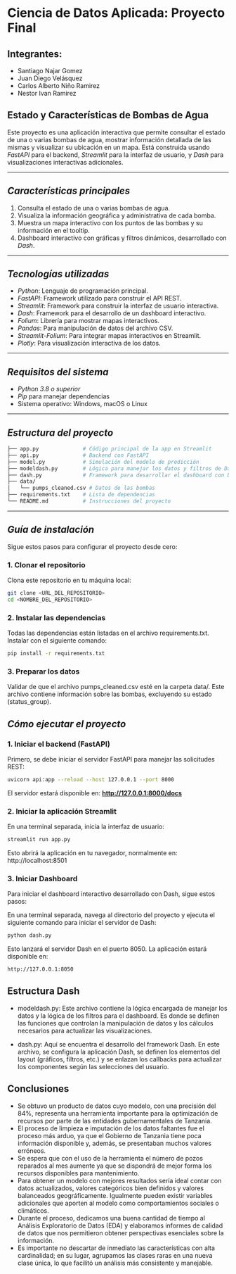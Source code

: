 # Ciencia de Datos Aplicada: Proyecto Final

## Integrantes: 
- Santiago Najar Gomez
- Juan Diego Velásquez
- Carlos Alberto Niño Ramirez
- Nestor Ivan Ramirez

## Estado y Características de Bombas de Agua

Este proyecto es una aplicación interactiva que permite consultar el estado de una o varias bombas de agua, mostrar información detallada de las mismas y visualizar su ubicación en un mapa. Está construida usando *FastAPI* para el backend, *Streamlit* para la interfaz de usuario, y *Dash* para visualizaciones interactivas adicionales.

---

## *Características principales*

1. Consulta el estado de una o varias bombas de agua.
2. Visualiza la información geográfica y administrativa de cada bomba.
3. Muestra un mapa interactivo con los puntos de las bombas y su información en el tooltip.
4. Dashboard interactivo con gráficas y filtros dinámicos, desarrollado con *Dash*.

---

## *Tecnologías utilizadas*

- *Python*: Lenguaje de programación principal.
- *FastAPI*: Framework utilizado para construir el API REST.
- *Streamlit*: Framework para construir la interfaz de usuario interactiva.
- *Dash*: Framework para el desarrollo de un dashboard interactivo.
- *Folium*: Librería para mostrar mapas interactivos.
- *Pandas*: Para manipulación de datos del archivo CSV.
- *Streamlit-Folium*: Para integrar mapas interactivos en Streamlit.
- *Plotly*: Para visualización interactiva de los datos.

---

## *Requisitos del sistema*

- *Python 3.8 o superior*
- *Pip* para manejar dependencias
- Sistema operativo: Windows, macOS o Linux

---

## *Estructura del proyecto*

```bash
├── app.py              # Código principal de la app en Streamlit
├── api.py              # Backend con FastAPI
├── model.py            # Simulación del modelo de predicción
├── modeldash.py        # Lógica para manejar los datos y filtros de Dash
├── dash.py             # Framework para desarrollar el dashboard con Dash
├── data/
│   └── pumps_cleaned.csv # Datos de las bombas
├── requirements.txt    # Lista de dependencias
└── README.md           # Instrucciones del proyecto
```
---

## *Guía de instalación*

Sigue estos pasos para configurar el proyecto desde cero:

### 1. Clonar el repositorio

Clona este repositorio en tu máquina local:
```bash
git clone <URL_DEL_REPOSITORIO>
cd <NOMBRE_DEL_REPOSITORIO>
```

### 2. Instalar las dependencias

Todas las dependencias están listadas en el archivo requirements.txt. Instalar con el siguiente comando:

```bash
pip install -r requirements.txt
```

### 3. Preparar los datos

Validar de que el archivo pumps_cleaned.csv esté en la carpeta data/. Este archivo contiene información sobre las bombas, excluyendo su estado (status_group).

## *Cómo ejecutar el proyecto*

### 1. Iniciar el backend (FastAPI)

Primero, se debe iniciar el servidor FastAPI para manejar las solicitudes REST:

```bash
uvicorn api:app --reload --host 127.0.0.1 --port 8000
```

El servidor estará disponible en: **http://127.0.0.1:8000/docs**


### 2. Iniciar la aplicación Streamlit

En una terminal separada, inicia la interfaz de usuario:

```bash
streamlit run app.py
```

Esto abrirá la aplicación en tu navegador, normalmente en: http://localhost:8501

### 3. Iniciar Dashboard

Para iniciar el dashboard interactivo desarrollado con Dash, sigue estos pasos:

En una terminal separada, navega al directorio del proyecto y ejecuta el siguiente comando para iniciar el servidor de Dash:


```bash
python dash.py
```

Esto lanzará el servidor Dash en el puerto 8050. La aplicación estará disponible en:

```bash
http://127.0.0.1:8050

```

## Estructura Dash

- modeldash.py: Este archivo contiene la lógica encargada de manejar los datos y la lógica de los filtros para el dashboard. Es donde se definen las funciones que controlan la manipulación de datos y los cálculos necesarios para actualizar las visualizaciones.

- dash.py: Aquí se encuentra el desarrollo del framework Dash. En este archivo, se configura la aplicación Dash, se definen los elementos del layout (gráficos, filtros, etc.) y se enlazan los callbacks para actualizar los componentes según las selecciones del usuario.

## Conclusiones

- Se obtuvo un producto de datos cuyo modelo, con una precisión del 84%, representa una herramienta importante para la optimización de recursos por parte de las entidades gubernamentales de Tanzania.
- El proceso de limpieza e imputación de los datos faltantes fue el proceso más arduo, ya que el Gobierno de Tanzania tiene poca información disponible y, además, se presentaban muchos valores erróneos.
- Se espera que con el uso de la herramienta el número de pozos reparados al mes aumente ya que se dispondrá de mejor forma los recursos disponibles para mantenimiento.
- Para obtener un modelo con mejores resultados sería ideal contar con datos actualizados, valores categóricos bien definidos y valores balanceados geográficamente. Igualmente pueden existir variables adicionales que aporten al modelo como comportamientos sociales o climáticos.
- Durante el proceso, dedicamos una buena cantidad de tiempo al Análisis Exploratorio de Datos (EDA) y elaboramos informes de calidad de datos que nos permitieron obtener perspectivas esenciales sobre la información.
- Es importante no descartar de inmediato las características con alta cardinalidad; en su lugar, agrupamos las clases raras en una nueva clase única, lo que facilitó un análisis más consistente y manejable.


